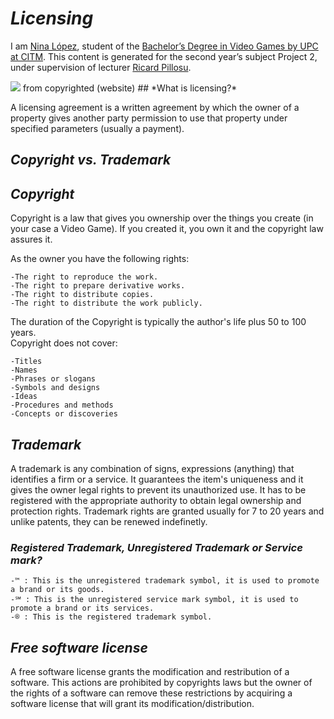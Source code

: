 # *Licensing*

I am [Nina López](https://www.linkedin.com/in/nina-l%C3%B3pez-bobet-0330b2162/), student of the [Bachelor’s Degree in Video Games by UPC at CITM](https://www.citm.upc.edu/cat/). This content is generated for the second year’s subject Project 2, under supervision of lecturer [Ricard Pillosu](https://www.linkedin.com/in/ricardpillosu/).

<img src="https://www.copyrighted.com/assets/images/web/home/splash/register-copyright-protect-websites-works.png"/>
from copyrighted (website)
## *What is licensing?*

A licensing agreement is a written agreement by which the owner of a property gives another party permission to use that property under specified parameters (usually a payment).

## *Copyright vs. Trademark*

  
## *Copyright*

Copyright is a law that gives you ownership over the things you create (in your case a Video Game).
If you created it, you own it and the copyright law assures it.

As the owner you have the following rights:
```
-The right to reproduce the work.  
-The right to prepare derivative works.  
-The right to distribute copies.  
-The right to distribute the work publicly.
```

The duration of the Copyright is typically the author's life plus 50 to 100 years.   
Copyright does not cover:
```
-Titles  
-Names  
-Phrases or slogans    
-Symbols and designs  
-Ideas  
-Procedures and methods  
-Concepts or discoveries  
```
## *Trademark*

A trademark is any combination of signs, expressions (anything) that identifies a firm or a service.
It guarantees the item's uniqueness and it gives the owner legal rights to prevent its unauthorized use.
It has to be registered with the appropriate authority to obtain legal ownership and protection rights. 
Trademark rights are granted usually for 7 to 20 years and unlike patents, they can be renewed indefinetly.

### *Registered Trademark, Unregistered Trademark or Service mark?*

```
-™ : This is the unregistered trademark symbol, it is used to promote a brand or its goods.
-℠ : This is the unregistered service mark symbol, it is used to promote a brand or its services.
-® : This is the registered trademark symbol.
```
## *Free software license*
A free software license grants the modification and restribution of a software.
This actions are prohibited by copyrights laws but the owner of the rights of a software can remove these
restrictions by acquiring a software license that will grant its modification/distribution.






